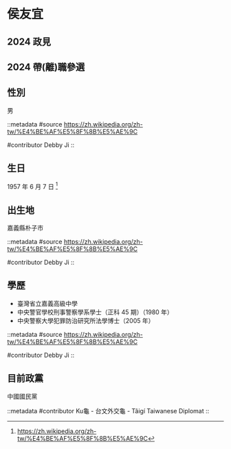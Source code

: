 # 侯友宜

## 2024 政見

## 2024 帶(離)職參選

## 性別

男

::metadata
#source
https://zh.wikipedia.org/zh-tw/%E4%BE%AF%E5%8F%8B%E5%AE%9C

#contributor
Debby Ji
::

## 生日

1957 年 6 月 7 日 [^1]

[^1]: https://zh.wikipedia.org/zh-tw/%E4%BE%AF%E5%8F%8B%E5%AE%9C

## 出生地

嘉義縣朴子市

::metadata
#source
https://zh.wikipedia.org/zh-tw/%E4%BE%AF%E5%8F%8B%E5%AE%9C

#contributor
Debby Ji
::

## 學歷

- 臺灣省立嘉義高級中學
- 中央警官學校刑事警察學系學士（正科 45 期）（1980 年）
- 中央警察大學犯罪防治研究所法學博士（2005 年）

::metadata
#source
https://zh.wikipedia.org/zh-tw/%E4%BE%AF%E5%8F%8B%E5%AE%9C

#contributor
Debby Ji
::

## 目前政黨

中國國民黨

::metadata
#contributor
Ku龜 - 台文外交龜 - Tâigí Taiwanese Diplomat
::
